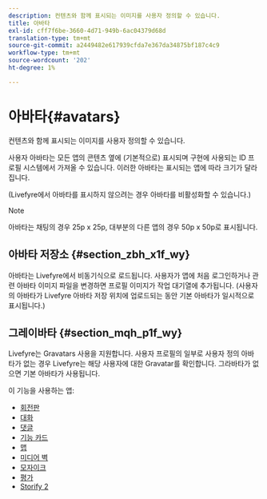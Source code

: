 ```yaml
---
description: 컨텐츠와 함께 표시되는 이미지를 사용자 정의할 수 있습니다.
title: 아바타
exl-id: cff7f6be-3660-4d71-949b-6ac04379d68d
translation-type: tm+mt
source-git-commit: a2449482e617939cfda7e367da34875bf187c4c9
workflow-type: tm+mt
source-wordcount: '202'
ht-degree: 1%

---
```


# 아바타{#avatars}

컨텐츠와 함께 표시되는 이미지를 사용자 정의할 수 있습니다.

사용자 아바타는 모든 앱의 콘텐츠 옆에 (기본적으로) 표시되며 구현에 사용되는 ID 프로필 시스템에서 가져올 수 있습니다. 이러한 아바타는 표시되는 앱에 따라 크기가 달라집니다.

(Livefyre에서 아바타를 표시하지 않으려는 경우 아바타를 비활성화할 수 있습니다.)

>[!NOTE]
>
>아바타는 채팅의 경우 25p x 25p, 대부분의 다른 앱의 경우 50p x 50p로 표시됩니다.

## 아바타 저장소 {#section_zbh_x1f_wy}

아바타는 Livefyre에서 비동기식으로 로드됩니다. 사용자가 앱에 처음 로그인하거나 관련 아바타 이미지 파일을 변경하면 프로필 이미지가 작업 대기열에 추가됩니다. (사용자의 아바타가 Livefyre 아바타 저장 위치에 업로드되는 동안 기본 아바타가 일시적으로 표시됩니다.)

## 그레이바타 {#section_mqh_p1f_wy}

Livefyre는 Gravatars 사용을 지원합니다. 사용자 프로필의 일부로 사용자 정의 아바타가 없는 경우 Livefyre는 해당 사용자에 대한 Gravatar를 확인합니다. 그라바타가 없으면 기본 아바타가 사용됩니다.


이 기능을 사용하는 앱:

* [회전판](/help/using/c-about-apps/c-carousel-app/c-carousel-app.md#c_carousel_app)
* [대화](/help/using/c-about-apps/c-chat-app/c-chat-app.md#c_chat_app)
* [댓글](/help/using/c-about-apps/c-comments/c-comments.md)
* [기능 카드](/help/using/c-about-apps/c-feature-card-app/c-feature-card-app.md#c_feature_card_app)
* [맵](/help/using/c-about-apps/c-map-app/c-map-app.md#c_map_app)
* [미디어 벽](/help/using/c-about-apps/c-media-wall-app/c-media-wall-app.md#c_media_wall_app)
* [모자이크](/help/using/c-about-apps/c-mosaic-app/c-mosaic-app.md#c_mosaic_app)
* [평가](/help/using/c-about-apps/c-reviews-app/c-reviews-app.md#c_reviews_app)
* [Storify 2](/help/using/c-about-apps/c-storify2/c-storify2.md#c_storify2)
